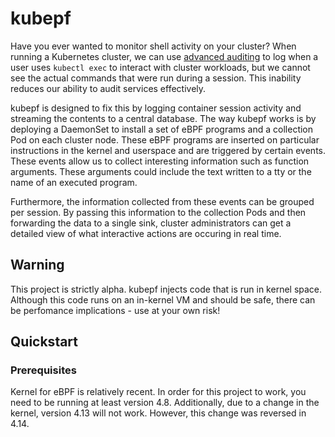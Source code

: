 # kubepf

Have you ever wanted to monitor shell activity on your cluster? When running a Kubernetes cluster, we can use [advanced auditing](https://kubernetes.io/docs/tasks/debug-application-cluster/audit/) to log when a user uses `kubectl exec` to interact with cluster workloads, but we cannot see the actual commands that were run during a session. This inability reduces our ability to audit services effectively.

kubepf is designed to fix this by logging container session activity and streaming the contents to a central database. The way kubepf works is by deploying a DaemonSet to install a set of eBPF programs and a collection Pod on each cluster node. These eBPF programs are inserted on particular instructions in the kernel and userspace and are triggered by certain events. These events allow us to collect interesting information such as function arguments. These arguments could include the text written to a tty or the name of an executed program. 

Furthermore, the information collected from these events can be grouped per session. By passing this information to the collection Pods and then forwarding the data to a single sink, cluster administrators can get a detailed view of what interactive actions are occuring in real time.

## Warning 

This project is strictly alpha. kubepf injects code that is run in kernel space. Although this code runs on an in-kernel VM and should be safe, there can be perfomance implications - use at your own risk!

## Quickstart 

### Prerequisites

Kernel for eBPF is relatively recent. In order for this project to work, you need to be running at least version 4.8. Additionally, due to a change in the kernel, version 4.13 will not work. However, this change was reversed in 4.14.
